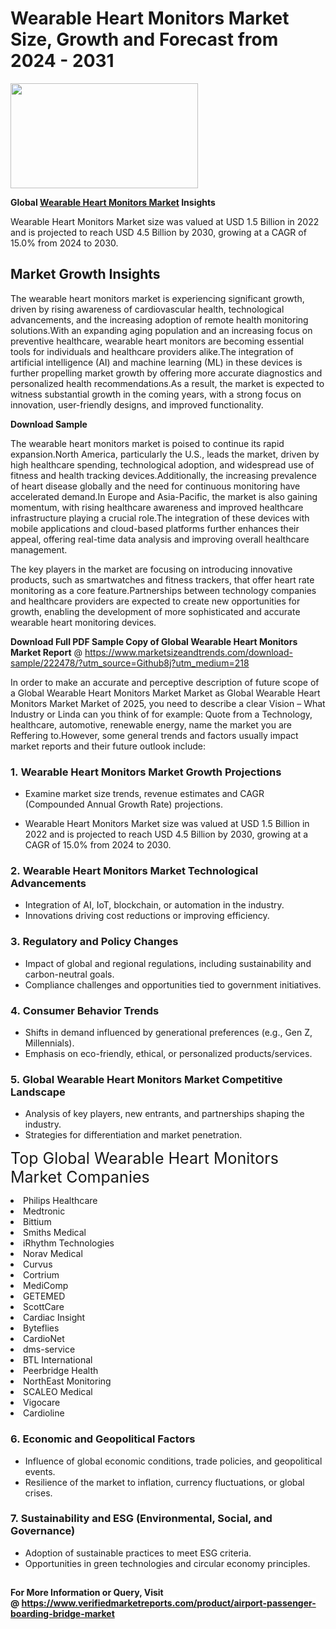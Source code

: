 <H1>Wearable Heart Monitors Market Size, Growth and Forecast from 2024 - 2031</H1><img class="aligncenter size-medium wp-image-584254" src="https://thirdeyenews.in/wp-content/uploads/2024/09/Global-Market-Research-300x168.jpeg" alt="" width="300" height="168" /><p><strong>Global&nbsp;<a href="https://www.marketsizeandtrends.com/download-sample/222478/?utm_source=Github8j?utm_medium=218">Wearable Heart Monitors Market</a> Insights</strong></p><p>Wearable Heart Monitors Market size was valued at USD 1.5 Billion in 2022 and is projected to reach USD 4.5 Billion by 2030, growing at a CAGR of 15.0% from 2024 to 2030.</p><p><h2>Market Growth Insights</h2> <p>The wearable heart monitors market is experiencing significant growth, driven by rising awareness of cardiovascular health, technological advancements, and the increasing adoption of remote health monitoring solutions.With an expanding aging population and an increasing focus on preventive healthcare, wearable heart monitors are becoming essential tools for individuals and healthcare providers alike.The integration of artificial intelligence (AI) and machine learning (ML) in these devices is further propelling market growth by offering more accurate diagnostics and personalized health recommendations.As a result, the market is expected to witness substantial growth in the coming years, with a strong focus on innovation, user-friendly designs, and improved functionality.</p> <p><strong>Download Sample</strong></p> <p>The wearable heart monitors market is poised to continue its rapid expansion.North America, particularly the U.S., leads the market, driven by high healthcare spending, technological adoption, and widespread use of fitness and health tracking devices.Additionally, the increasing prevalence of heart disease globally and the need for continuous monitoring have accelerated demand.In Europe and Asia-Pacific, the market is also gaining momentum, with rising healthcare awareness and improved healthcare infrastructure playing a crucial role.The integration of these devices with mobile applications and cloud-based platforms further enhances their appeal, offering real-time data analysis and improving overall healthcare management.</p> <p>The key players in the market are focusing on introducing innovative products, such as smartwatches and fitness trackers, that offer heart rate monitoring as a core feature.Partnerships between technology companies and healthcare providers are expected to create new opportunities for growth, enabling the development of more sophisticated and accurate wearable heart monitoring devices.</p> <p><span class=""><strong>Download Full PDF Sample Copy of Global Wearable Heart Monitors Market Report</strong> @ <a href="https://www.marketsizeandtrends.com/download-sample/222478/?utm_source=Github8j?utm_medium=218" target="_blank">https://www.marketsizeandtrends.com/download-sample/222478/?utm_source=Github8j?utm_medium=218</a></span></p><p>In order to make an accurate and perceptive description of future scope of a Global&nbsp;Wearable Heart Monitors Market Market as Global&nbsp;Wearable Heart Monitors Market Market of 2025, you need to describe a clear Vision &ndash; What Industry or Linda can you think of for example: Quote from a Technology, healthcare, automotive, renewable energy, name the market you are Reffering to.However, some general trends and factors usually impact market reports and their future outlook include:</p><h3>1.&nbsp;<strong>Wearable Heart Monitors Market Growth Projections</strong></h3><ul><li>Examine market size trends, revenue estimates and CAGR (Compounded Annual Growth Rate) projections.</li><li><p>Wearable Heart Monitors Market size was valued at USD 1.5 Billion in 2022 and is projected to reach USD 4.5 Billion by 2030, growing at a CAGR of 15.0% from 2024 to 2030.</p></li></ul><h3>2.&nbsp;<strong>Wearable Heart Monitors Market Technological Advancements</strong></h3><ul><li>Integration of AI, IoT, blockchain, or automation in the industry.</li><li>Innovations driving cost reductions or improving efficiency.</li></ul><h3>3.&nbsp;<strong>Regulatory and Policy Changes</strong></h3><ul><li>Impact of global and regional regulations, including sustainability and carbon-neutral goals.</li><li>Compliance challenges and opportunities tied to government initiatives.</li></ul><h3>4.&nbsp;<strong>Consumer Behavior Trends</strong></h3><ul><li>Shifts in demand influenced by generational preferences (e.g., Gen Z, Millennials).</li><li>Emphasis on eco-friendly, ethical, or personalized products/services.</li></ul><h3>5.&nbsp;<strong>Global Wearable Heart Monitors Market Competitive Landscape</strong></h3><ul><li>Analysis of key players, new entrants, and partnerships shaping the industry.</li><li>Strategies for differentiation and market penetration.</li></ul><p data-pm-slice="1 1 []"><span style="color: inherit; font-family: inherit; font-size: 25px;">Top Global Wearable Heart Monitors Market Companies</span></p><div class="" data-test-id=""><p><li>Philips Healthcare</li><li> Medtronic</li><li> Bittium</li><li> Smiths Medical</li><li> iRhythm Technologies</li><li> Norav Medical</li><li> Curvus</li><li> Cortrium</li><li> MediComp</li><li> GETEMED</li><li> ScottCare</li><li> Cardiac Insight</li><li> Byteflies</li><li> CardioNet</li><li> dms-service</li><li> BTL International</li><li> Peerbridge Health</li><li> NorthEast Monitoring</li><li> SCALEO Medical</li><li> Vigocare</li><li> Cardioline</li></p></div><h3>6.&nbsp;<strong>Economic and Geopolitical Factors</strong></h3><ul><li>Influence of global economic conditions, trade policies, and geopolitical events.</li><li>Resilience of the market to inflation, currency fluctuations, or global crises.</li></ul><h3>7.&nbsp;<strong>Sustainability and ESG (Environmental, Social, and Governance)</strong></h3><ul><li>Adoption of sustainable practices to meet ESG criteria.</li><li>Opportunities in green technologies and circular economy principles.</li></ul><h2><strong style="font-size: 14px;">For More Information or Query, Visit @&nbsp;</strong><a style="background-color: #ffffff; font-size: 14px;" href="https://www.marketsizeandtrends.com/report/wearable-heart-monitors-market/" target="_blank">https://www.verifiedmarketreports.com/product/airport-passenger-boarding-bridge-market</a></h2>